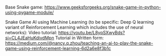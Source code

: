 Base Snake game:
https://www.geeksforgeeks.org/snake-game-in-python-using-pygame-module/

Snake Game AI using Machine Learning (to be specific: Deep Q learning variant of Reinforcement Learning which includes the use of neural networks):
Video tutorial: https://youtu.be/L8ypSXwyBds?si=CL4JEaHuKdivdMpn
Tutorial in Written form: https://medium.com/@nancy.q.zhou/teaching-an-ai-to-play-the-snake-game-using-reinforcement-learning-6d2a6e8f3b1c
